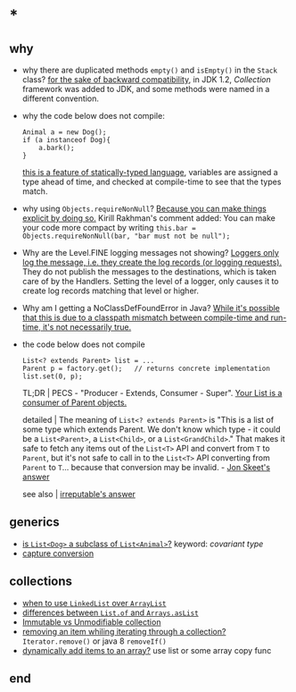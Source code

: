 # *

## why

- why there are duplicated methods `empty()` and `isEmpty()` in the `Stack` class? [for the sake of backward compatibility](https://stackoverflow.com/a/24987559/11844003), in JDK 1.2, _Collection_ framework was added to JDK, and some methods were named in a different convention.

- why the code below does not compile:

  ```text
  Animal a = new Dog();
  if (a instanceof Dog){
      a.bark();
  }
  ```

  [this is a feature of statically-typed language](https://stackoverflow.com/questions/898909/is-it-possible-to-call-subclasses-methods-on-a-superclass-object/898937#898937), variables are assigned a type ahead of time, and checked at compile-time to see that the types match.

- why using `Objects.requireNonNull`? [Because you can make things explicit by doing so.](https://stackoverflow.com/a/45632962/11844003)
  Kirill Rakhman's comment added: You can make your code more compact by writing `this.bar = Objects.requireNonNull(bar, "bar must not be null");`

- Why are the Level.FINE logging messages not showing? [Loggers only log the message, i.e. they create the log records (or logging requests).](https://stackoverflow.com/questions/6315699/why-are-the-level-fine-logging-messages-not-showing/6315736#6315736) They do not publish the messages to the destinations, which is taken care of by the Handlers. Setting the level of a logger, only causes it to create log records matching that level or higher.

- Why am I getting a NoClassDefFoundError in Java? [While it's possible that this is due to a classpath mismatch between compile-time and run-time, it's not necessarily true.](https://stackoverflow.com/a/5756989/11844003)

- the code below does not compile

  ```text
  List<? extends Parent> list = ...
  Parent p = factory.get();   // returns concrete implementation
  list.set(0, p);
  ```

  TL;DR | PECS - "Producer - Extends, Consumer - Super". [Your List is a consumer of Parent objects.](https://stackoverflow.com/a/3716965/11844003)

  detailed | The meaning of `List<? extends Parent>` is "This is a list of some type which extends Parent. We don't know which type - it could be a `List<Parent>`, a `List<Child>`, or a `List<GrandChild>`." That makes it safe to fetch any items out of the `List<T>` API and convert from `T` to `Parent`, but it's not safe to call in to the `List<T>` API converting from `Parent` to `T`... because that conversion may be invalid. - [Jon Skeet's answer](https://stackoverflow.com/a/3716945/11844003)

  see also | [irreputable's answer](https://stackoverflow.com/a/3720780/11844003)

## generics

- [is `List<Dog>` a subclass of `List<Animal>`?](https://stackoverflow.com/questions/2745265/is-listdog-a-subclass-of-listanimal-why-are-java-generics-not-implicitly-po) keyword: _covariant type_
- [capture conversion](https://stackoverflow.com/questions/4431702/what-is-a-capture-conversion-in-java-and-can-anyone-give-me-examples)

## collections

- [when to use `LinkedList` over `ArrayList`](https://stackoverflow.com/questions/322715/when-to-use-linkedlist-over-arraylist-in-java#comment163960_323889)
- [differences between `List.of` and `Arrays.asList`](https://stackoverflow.com/questions/46579074/what-is-the-difference-between-list-of-and-arrays-aslist/46579348#46579348)
- [Immutable vs Unmodifiable collection](https://stackoverflow.com/questions/8892350/immutable-vs-unmodifiable-collection)
- [removing an item whiling iterating through a collection?](https://stackoverflow.com/questions/223918/iterating-through-a-collection-avoiding-concurrentmodificationexception-when-re) `Iterator.remove()` or java 8 `removeIf()`
- [dynamically add items to an array?](https://stackoverflow.com/questions/5061721/how-can-i-dynamically-add-items-to-a-java-array) use list or some array copy func

## end
